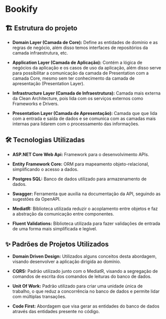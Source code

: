 # Bookify

## 🏗️ Estrutura do projeto

- **Domain Layer (Camada de Core):** Define as entidades de domínio e as regras de negócio, além disso temos interfaces de repositórios da camada infraestrutura, etc.

- **Application Layer (Camada de Aplicação):** Contém a lógica de negócios da aplicação e os casos de uso da aplicação, além disso serve para possibilitar a comunicação da camada de Presentation com a camada Core, mesmo sem ter conhecimento da camada de apresentação (Presentation Layer).

- **Infrastructure Layer (Camada de Infraestrutura):** Camada mais externa da Clean Architecture, pois lida com os serviços externos como Frameworks e Drivers.

- **Presentation Layer (Camada de Apresentação):** Camada que que lida com a entrada e saída de dados e se comunica com as camadas mais internas para lidarem com o processamento das informações.

## 🛠️ Tecnologias Utilizadas

- **ASP.NET Core Web Api:** Framework para o desenvolvimento APIs.

- **Entity Framework Core:** ORM para mapeamento objeto-relacional, simplificando o acesso a dados.

- **Postgres SQL:** Banco de dados utilizado para armazenamento de dados.

- **Swagger:** Ferramenta que auxilia na documentação da API, seguindo as sugestões da OpenAPI.

- **MediatR:** Biblioteca utilizada reduzir o acoplamento entre objetos e faz a abstração da comunicação entre componentes.

- **Fluent Validations:** Biblioteca utilizada para fazer validações de entrada de uma forma mais simplificada e legível.

## ✨ Padrões de Projetos Utilizados

- **Domain Driven Design:** Utilizados alguns conceitos desta abordagem, visando desenvolver a aplicação dirigida ao domínio.

- **CQRS:** Padrão utilizado junto com o MediatR, visando a segregação de comandos de escrita dos comandos de leituras do banco de dados.

- **Unit Of Work:** Padrão utilizado para criar uma unidade única de trabalho, o que reduz a concorrência no banco de dados e permite lidar com múltiplas transações.

- **Code First:** Abordagem que visa gerar as entidades do banco de dados através das entidades presente no código.
